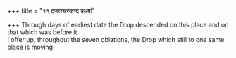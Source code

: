 +++
title = "११ द्रप्सश्चस्कन्द प्रथमाँ"

+++
Through days of earliest date the Drop descended on this place and on that which was before it.  
     I offer up, throughout the seven oblations, the Drop which still to one same place is moving.